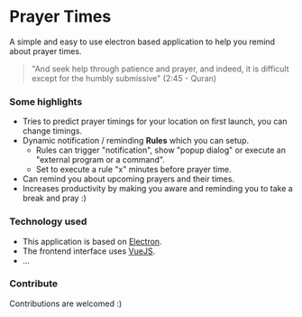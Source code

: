 # Prayer Times
A simple and easy to use electron based application to help you remind about prayer times.

> "And seek help through patience and prayer, and indeed, it is difficult except for the humbly submissive"  (2:45 - Quran)

### Some highlights
- Tries to predict prayer timings for your location on first launch, you can change timings.
- Dynamic notification / reminding **Rules** which you can setup.
    - Rules can trigger "notification", show "popup dialog" or execute an "external program or a command".
    - Set to execute a rule "x" minutes before prayer time. 
- Can remind you about upcoming prayers and their times.
- Increases productivity by making you aware and reminding you to take a break and pray :)

### Technology used

- This application is based on [Electron](https://github.com/electron/electron). 
- The frontend interface uses [VueJS](https://github.com/vuejs/vue).
- ...

### Contribute
Contributions are welcomed :)

